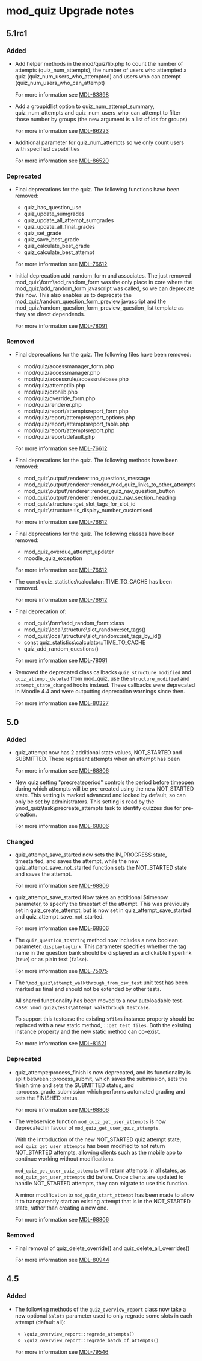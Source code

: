 # mod_quiz Upgrade notes

## 5.1rc1

### Added

- Add helper methods in the mod/quiz/lib.php to count the number of attempts (quiz_num_attempts), the number of users who attempted a quiz (quiz_num_users_who_attempted) and users who can attempt (quiz_num_users_who_can_attempt)

  For more information see [MDL-83898](https://tracker.moodle.org/browse/MDL-83898)
- Add a groupidlist option to quiz_num_attempt_summary, quiz_num_attempts and quiz_num_users_who_can_attempt to filter those number by groups (the new argument is a list of ids for groups)

  For more information see [MDL-86223](https://tracker.moodle.org/browse/MDL-86223)
- Additional parameter for quiz_num_attempts so we only count users with specified capabilities

  For more information see [MDL-86520](https://tracker.moodle.org/browse/MDL-86520)

### Deprecated

- Final deprecations for the quiz. The following functions have been removed:
    - quiz_has_question_use
    - quiz_update_sumgrades
    - quiz_update_all_attempt_sumgrades
    - quiz_update_all_final_grades
    - quiz_set_grade
    - quiz_save_best_grade
    - quiz_calculate_best_grade
    - quiz_calculate_best_attempt

  For more information see [MDL-76612](https://tracker.moodle.org/browse/MDL-76612)
- Initial deprecation add_random_form and associates.
  The just removed mod_quiz\form\add_random_form was the only place in core where the mod_quiz/add_random_form javascript was called, so we can deprecate this now. This also enables us to deprecate the mod_quiz/random_question_form_preview javascript and the mod_quiz/random_question_form_preview_question_list template as they are direct dependends.

  For more information see [MDL-78091](https://tracker.moodle.org/browse/MDL-78091)

### Removed

- Final deprecations for the quiz. The following files have been removed:
    - mod/quiz/accessmanager_form.php
    - mod/quiz/accessmanager.php
    - mod/quiz/accessrule/accessrulebase.php
    - mod/quiz/attemptlib.php
    - mod/quiz/cronlib.php
    - mod/quiz/override_form.php
    - mod/quiz/renderer.php
    - mod/quiz/report/attemptsreport_form.php
    - mod/quiz/report/attemptsreport_options.php
    - mod/quiz/report/attemptsreport_table.php
    - mod/quiz/report/attemptsreport.php
    - mod/quiz/report/default.php

  For more information see [MDL-76612](https://tracker.moodle.org/browse/MDL-76612)
- Final deprecations for the quiz. The following methods have been removed:
     - mod_quiz\output\renderer::no_questions_message
     - mod_quiz\output\renderer::render_mod_quiz_links_to_other_attempts
     - mod_quiz\output\renderer::render_quiz_nav_question_button
     - mod_quiz\output\renderer::render_quiz_nav_section_heading
     - mod_quiz\structure::get_slot_tags_for_slot_id
     - mod_quiz\structure::is_display_number_customised

  For more information see [MDL-76612](https://tracker.moodle.org/browse/MDL-76612)
- Final deprecations for the quiz. The following classes have been removed:
    - mod_quiz_overdue_attempt_updater
    - moodle_quiz_exception

  For more information see [MDL-76612](https://tracker.moodle.org/browse/MDL-76612)
- The const quiz_statistics\calculator::TIME_TO_CACHE has been removed.

  For more information see [MDL-76612](https://tracker.moodle.org/browse/MDL-76612)
- Final deprecation of:
    - mod_quiz\form\add_random_form::class
    - mod_quiz\local\structure\slot_random::set_tags()
    - mod_quiz\local\structure\slot_random::set_tags_by_id()
    - const quiz_statistics\calculator::TIME_TO_CACHE
    - quiz_add_random_questions()

  For more information see [MDL-78091](https://tracker.moodle.org/browse/MDL-78091)
- Removed the deprecated class callbacks `quiz_structure_modified` and `quiz_attempt_deleted` from mod_quiz, use the `structure_modified` and `attempt_state_changed` hooks instead. These callbacks were deprecated in Moodle 4.4 and were outputting deprecation warnings since then.

  For more information see [MDL-80327](https://tracker.moodle.org/browse/MDL-80327)

## 5.0

### Added

- quiz_attempt now has 2 additional state values, NOT_STARTED and SUBMITTED. These represent attempts when an attempt has been

  For more information see [MDL-68806](https://tracker.moodle.org/browse/MDL-68806)
- New quiz setting "precreateperiod" controls the period before timeopen during which attempts will be pre-created using the new
  NOT_STARTED state. This setting is marked advanced and locked by default, so can only be set by administrators. This setting
  is read by the \mod_quiz\task\precreate_attempts task to identify quizzes due for pre-creation.

  For more information see [MDL-68806](https://tracker.moodle.org/browse/MDL-68806)

### Changed

- quiz_attempt_save_started now sets the IN_PROGRESS state, timestarted, and saves the attempt, while the new quiz_attempt_save_not_started function sets the NOT_STARTED state and saves the attempt.

  For more information see [MDL-68806](https://tracker.moodle.org/browse/MDL-68806)
- quiz_attempt_save_started Now takes an additional $timenow parameter, to specify the timestart of the attempt. This was previously
  set in quiz_create_attempt, but is now set in quiz_attempt_save_started and quiz_attempt_save_not_started.

  For more information see [MDL-68806](https://tracker.moodle.org/browse/MDL-68806)
- The `quiz_question_tostring` method now includes a new boolean parameter, `displaytaglink`. This parameter specifies whether the tag name in the question bank should be displayed as a clickable hyperlink (`true`) or as plain text (`false`).

  For more information see [MDL-75075](https://tracker.moodle.org/browse/MDL-75075)
- The `\mod_quiz\attempt_walkthrough_from_csv_test` unit test has been marked as final and should not be extended by other tests.

  All shared functionality has been moved to a new autoloadable test-case:
  `\mod_quiz\tests\attempt_walkthrough_testcase`.

  To support this testcase the existing `$files` instance property should be replaced with a new static method, `::get_test_files`.
  Both the existing instance property and the new static method can co-exist.

  For more information see [MDL-81521](https://tracker.moodle.org/browse/MDL-81521)

### Deprecated

- quiz_attempt::process_finish is now deprecated, and its functionality is split between ::process_submit, which saves the
  submission, sets the finish time and sets the SUBMITTED status, and ::process_grade_submission which performs automated
  grading and sets the FINISHED status.

  For more information see [MDL-68806](https://tracker.moodle.org/browse/MDL-68806)
- The webservice function `mod_quiz_get_user_attempts` is now deprecated in favour of `mod_quiz_get_user_quiz_attempts`.

  With the introduction of the new NOT_STARTED quiz attempt state, `mod_quiz_get_user_attempts` has been modified to not return NOT_STARTED attempts, allowing clients such as the mobile app to continue working without modifications.

  `mod_quiz_get_user_quiz_attempts` will return attempts in all states, as `mod_quiz_get_user_attempts` did before. Once clients are updated to handle NOT_STARTED attempts, they can migrate to use this function.

  A minor modification to `mod_quiz_start_attempt` has been made to allow it to transparently start an existing attempt that is in the NOT_STARTED state, rather than creating a new one.

  For more information see [MDL-68806](https://tracker.moodle.org/browse/MDL-68806)

### Removed

- Final removal of quiz_delete_override() and quiz_delete_all_overrides()

  For more information see [MDL-80944](https://tracker.moodle.org/browse/MDL-80944)

## 4.5

### Added

- The following methods of the `quiz_overview_report` class now take a new optional `$slots` parameter used to only regrade some slots in each attempt (default all):
  - `\quiz_overview_report::regrade_attempts()`
  - `\quiz_overview_report::regrade_batch_of_attempts()`

  For more information see [MDL-79546](https://tracker.moodle.org/browse/MDL-79546)
